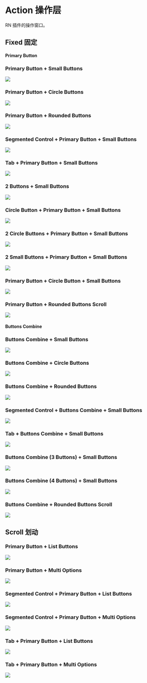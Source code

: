 
# Action 操作层
RN 插件的操作窗口。


## Fixed 固定

#### Primary Button

### Primary Button + Small Buttons
![][image-1]

### Primary Button + Circle Buttons
![][image-2]

### Primary Button + Rounded Buttons
![][image-3]

### Segmented Control + Primary Button + Small Buttons
![][image-4]

### Tab + Primary Button + Small Buttons
![][image-5]

### 2 Buttons + Small Buttons
![][image-6]

### Circle Button + Primary Button + Small Buttons
![][image-7]

### 2 Circle Buttons + Primary Button + Small Buttons
![][image-8]

### 2 Small Buttons + Primary Button + Small Buttons
![][image-9]

### Primary Button + Circle Button + Small Buttons
![][image-10]

### Primary Button + Rounded Buttons Scroll
![][image-11]

#### Buttons Combine

### Buttons Combine + Small Buttons
![][image-12]

### Buttons Combine + Circle Buttons
![][image-13]

### Buttons Combine + Rounded Buttons
![][image-14]

### Segmented Control + Buttons Combine + Small Buttons
![][image-15]

### Tab + Buttons Combine + Small Buttons
![][image-16]

### Buttons Combine (3 Buttons) + Small Buttons
![][image-17]

### Buttons Combine (4 Buttons) + Small Buttons
![][image-18]

### Buttons Combine + Rounded Buttons Scroll
![][image-19]


## Scroll 划动

### Primary Button + List Buttons
![][image-20]

### Primary Button + Multi Options
![][image-21]

### Segmented Control + Primary Button + List Buttons
![][image-22]

### Segmented Control + Primary Button + Multi Options
![][image-23]

### Tab + Primary Button + List Buttons
![][image-24]

### Tab + Primary Button + Multi Options
![][image-25]

[image-1]:	https://github.com/viomiui/viomiui.image/blob/master/UIKit/RN/Action/Fixed/Primary%20Button/Primary%20Button%20+%20Small%20Buttons.png?raw=true
[image-2]:	https://github.com/viomiui/viomiui.image/blob/master/UIKit/RN/Action/Fixed/Primary%20Button/Primary%20Button%20+%20Circle%20Buttons.png?raw=true
[image-3]:	https://github.com/viomiui/viomiui.image/blob/master/UIKit/RN/Action/Fixed/Primary%20Button/Primary%20Button%20+%20Rounded%20Buttons.png?raw=true
[image-4]:	https://github.com/viomiui/viomiui.image/blob/master/UIKit/RN/Action/Fixed/Primary%20Button/Segmented%20Control%20+%20Primary%20Button%20+%20Small%20Buttons.png?raw=true
[image-5]:	https://github.com/viomiui/viomiui.image/blob/master/UIKit/RN/Action/Fixed/Primary%20Button/Tab%20+%20Primary%20Button%20+%20Small%20Buttons.png?raw=true
[image-6]:	https://github.com/viomiui/viomiui.image/blob/master/UIKit/RN/Action/Fixed/Primary%20Button/2%20Buttons%20+%20Small%20Buttons.png?raw=true
[image-7]:	https://github.com/viomiui/viomiui.image/blob/master/UIKit/RN/Action/Fixed/Primary%20Button/Circle%20Button%20+%20Primary%20Button%20+%20Small%20Buttons.png?raw=true
[image-8]:	https://github.com/viomiui/viomiui.image/blob/master/UIKit/RN/Action/Fixed/Primary%20Button/2%20Circle%20Buttons%20+%20Primary%20Button%20+%20Small%20Buttons.png?raw=true
[image-9]:	https://github.com/viomiui/viomiui.image/blob/master/UIKit/RN/Action/Fixed/Primary%20Button/2%20Small%20Buttons%20+%20Primary%20Button%20+%20Small%20Buttons.png?raw=true
[image-10]:	https://github.com/viomiui/viomiui.image/blob/master/UIKit/RN/Action/Fixed/Primary%20Button/Primary%20Button%20+%20Circle%20Button%20+%20Small%20Buttons.png?raw=true
[image-11]:	https://github.com/viomiui/viomiui.image/blob/master/UIKit/RN/Action/Fixed/Primary%20Button/Demo%20-%20Primary%20Button%20+%20Rounded%20Buttons.png?raw=true
[image-12]:	https://github.com/viomiui/viomiui.image/blob/master/UIKit/RN/Action/Fixed/Buttons%20Combine/Buttons%20Combine%20+%20Small%20Buttons.png?raw=true
[image-13]:	https://github.com/viomiui/viomiui.image/blob/master/UIKit/RN/Action/Fixed/Buttons%20Combine/Buttons%20Combine%20+%20Circle%20Buttons.png?raw=true
[image-14]:	https://github.com/viomiui/viomiui.image/blob/master/UIKit/RN/Action/Fixed/Buttons%20Combine/Buttons%20Combine%20+%20Rounded%20Buttons.png?raw=true
[image-15]:	https://github.com/viomiui/viomiui.image/blob/master/UIKit/RN/Action/Fixed/Buttons%20Combine/Segmented%20Control%20+%20Buttons%20Combine%20+%20Small%20Buttons.png?raw=true
[image-16]:	https://github.com/viomiui/viomiui.image/blob/master/UIKit/RN/Action/Fixed/Buttons%20Combine/Tab%20+%20Buttons%20Combine%20+%20Small%20Buttons.png?raw=true
[image-17]:	https://github.com/viomiui/viomiui.image/blob/master/UIKit/RN/Action/Fixed/Buttons%20Combine/Buttons%20Combine%20(3%20Buttons)+%20Small%20Buttons.png?raw=true
[image-18]:	https://github.com/viomiui/viomiui.image/blob/master/UIKit/RN/Action/Fixed/Buttons%20Combine/Buttons%20Combine%20(4%20Buttons)%20+%20Small%20Buttons.png?raw=true
[image-19]:	https://github.com/viomiui/viomiui.image/blob/master/UIKit/RN/Action/Fixed/Buttons%20Combine/Buttons%20Combine%20+%20Rounded%20Buttons%20Scroll.png?raw=true
[image-20]:	https://github.com/viomiui/viomiui.image/blob/master/UIKit/RN/Action/Scroll/Primary%20Button%20+%20List%20Buttons.png?raw=true
[image-21]:	https://github.com/viomiui/viomiui.image/blob/master/UIKit/RN/Action/Scroll/Primary%20Button%20+%20Multi%20Options.png?raw=true
[image-22]:	https://github.com/viomiui/viomiui.image/blob/master/UIKit/RN/Action/Scroll/Segmented%20Control%20+%20Primary%20Button%20+%20List%20Buttons.png?raw=true
[image-23]:	https://github.com/viomiui/viomiui.image/blob/master/UIKit/RN/Action/Scroll/Segmented%20Control%20+%20Primary%20Button%20+%20Multi%20Options.png?raw=true
[image-24]:	https://github.com/viomiui/viomiui.image/blob/master/UIKit/RN/Action/Scroll/Tab%20+%20Primary%20Button%20+%20List%20Buttons.png?raw=true
[image-25]:	https://github.com/viomiui/viomiui.image/blob/master/UIKit/RN/Action/Scroll/Tab%20+%20Primary%20Button%20+%20Multi%20Options.png?raw=true